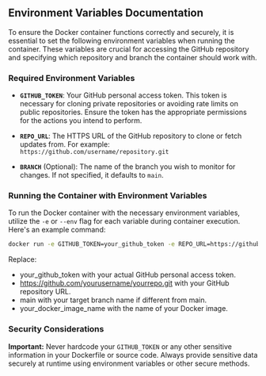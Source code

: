 ## Environment Variables Documentation

To ensure the Docker container functions correctly and securely, it is essential to set the following environment variables when running the container. These variables are crucial for accessing the GitHub repository and specifying which repository and branch the container should work with.

### Required Environment Variables

- **`GITHUB_TOKEN`**: Your GitHub personal access token. This token is necessary for cloning private repositories or avoiding rate limits on public repositories. Ensure the token has the appropriate permissions for the actions you intend to perform.

- **`REPO_URL`**: The HTTPS URL of the GitHub repository to clone or fetch updates from. For example: `https://github.com/username/repository.git`

- **`BRANCH`** (Optional): The name of the branch you wish to monitor for changes. If not specified, it defaults to `main`.

### Running the Container with Environment Variables

To run the Docker container with the necessary environment variables, utilize the `-e` or `--env` flag for each variable during container execution. Here's an example command:

``` bash
docker run -e GITHUB_TOKEN=your_github_token -e REPO_URL=https://github.com/yourusername/yourrepo.git -e BRANCH=main your_docker_image_name
```

Replace:

- your_github_token with your actual GitHub personal access token.
- https://github.com/yourusername/yourrepo.git with your GitHub repository URL.
- main with your target branch name if different from main.
- your_docker_image_name with the name of your Docker image.

### Security Considerations

**Important:** Never hardcode your `GITHUB_TOKEN` or any other sensitive information in your Dockerfile or source code. Always provide sensitive data securely at runtime using environment variables or other secure methods.